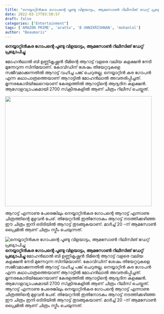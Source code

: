 ```yaml
---
title: "നെയ്യാറ്റിൻകര ഗോപന്റെ പൂണ്ടു വിളയാട്ടം, ആമസോൺ റിലീസിങ് ഡേറ്റ് പ്രഖ്യാപിച്ചു"
date: 2022-03-17T03:50:57
draft: false
categories: ["Entertainment"]
tags: ['AMAZON PRIME', 'arattu', 'B UNNIKRISHNAN', 'mohanlal']
author: "Beaumaris"
---
```


<strong>നെയ്യാറ്റിൻകര ഗോപന്റെ പൂണ്ടു വിളയാട്ടം, ആമസോൺ റിലീസിങ് ഡേറ്റ് പ്രഖ്യാപിച്ചു</strong>

മോഹൻലാൽ ബി ഉണ്ണികൃഷ്ണൻ ടീമിന്റെ ആറാട്ട് വളരെ വലിയ കളക്ഷൻ നേടി മുന്നേറുന്ന സിനിമയാണ്. കോവിഡിന് ശേഷം തിയേറ്ററുകളെ സജീവമാക്കുന്നതിൽ ആറാട്ട് വഹിച്ച പങ്ക് ചെറുതല്ല. നെയ്യാറ്റിൻ കര ഗോപൻ എന്ന കഥാപാത്രത്തെയാണ് ആറാട്ടിൽ മോഹൻലാൽ അവതരിപ്പിച്ചത്. മൂന്നരകോടിയിലേറെയാണ് കേരളത്തിൽ ആറാട്ടിന്റെ ആദ്യദിന കളക്ഷൻ. ആഗോളവ്യാപകമായി 2700 സ്‌ക്രീനുകളിൽ ആണ് ചിത്രം റിലീസ് ചെയ്തത്.

<img class="size-full wp-image-326663 aligncenter" src="https://cdn.boolokam.com/articles/2022/03/EEFEFEF.jpg" alt="" width="480" height="360" />

ആറാട്ട് എന്നാണു പേരെങ്കിലും നെയ്യാറ്റിൻകര ഗോപന്റെ ആറാട്ട് എന്നാണു ചിത്രത്തിന്റെ മുഴുവൻ പേര്. തിയേറ്ററിൽ ഇതിനോടകം ആറാട്ട് നടത്തിക്കഴിഞ്ഞ ഈ ചിത്രം ഇനി ഒടിടിയിൽ ആറാട്ട് തുടങ്ങുകയാണ്. മാർച്ച് 20 -ന് ആമസോൺ പ്രൈമിൽ ആണ് ചിത്രം സ്ട്രീം ചെയുന്നത്.


![നെയ്യാറ്റിൻകര ഗോപന്റെ പൂണ്ടു വിളയാട്ടം, ആമസോൺ റിലീസിങ് ഡേറ്റ് പ്രഖ്യാപിച്ചു](https://cdn.boolokam.com/articles/2022/03/EEFEFEF.jpg)**നെയ്യാറ്റിൻകര ഗോപന്റെ പൂണ്ടു വിളയാട്ടം, ആമസോൺ റിലീസിങ് ഡേറ്റ് പ്രഖ്യാപിച്ചു** മോഹൻലാൽ ബി ഉണ്ണികൃഷ്ണൻ ടീമിന്റെ ആറാട്ട് വളരെ വലിയ കളക്ഷൻ നേടി മുന്നേറുന്ന സിനിമയാണ്. കോവിഡിന് ശേഷം തിയേറ്ററുകളെ സജീവമാക്കുന്നതിൽ ആറാട്ട് വഹിച്ച പങ്ക് ചെറുതല്ല. നെയ്യാറ്റിൻ കര ഗോപൻ എന്ന കഥാപാത്രത്തെയാണ് ആറാട്ടിൽ മോഹൻലാൽ അവതരിപ്പിച്ചത്. മൂന്നരകോടിയിലേറെയാണ് കേരളത്തിൽ ആറാട്ടിന്റെ ആദ്യദിന കളക്ഷൻ. ആഗോളവ്യാപകമായി 2700 സ്‌ക്രീനുകളിൽ ആണ് ചിത്രം റിലീസ് ചെയ്തത്. ആറാട്ട് എന്നാണു പേരെങ്കിലും നെയ്യാറ്റിൻകര ഗോപന്റെ ആറാട്ട് എന്നാണു ചിത്രത്തിന്റെ മുഴുവൻ പേര്. തിയേറ്ററിൽ ഇതിനോടകം ആറാട്ട് നടത്തിക്കഴിഞ്ഞ ഈ ചിത്രം ഇനി ഒടിടിയിൽ ആറാട്ട് തുടങ്ങുകയാണ്. മാർച്ച് 20 -ന് ആമസോൺ പ്രൈമിൽ ആണ് ചിത്രം സ്ട്രീം ചെയുന്നത്.
